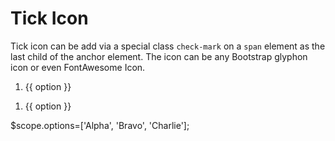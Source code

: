 # Tick Icon

Tick icon can be add via a special class `check-mark` on a `span` element as the last child of the anchor element. The icon can be any Bootstrap glyphon icon or even FontAwesome Icon.
  
<example>
<file name="index.html">
<ol class="nya-bs-select" ng-model="model1">
  <li nya-bs-option="option in options">
    <a>
      {{ option }}
      <span class="glyphicon glyphicon-ok check-mark"></span>
    </a>
  </li>
</ol>
<!-- You can use other glyph icon from Bootstrap -->
<ol class="nya-bs-select" ng-model="model2" multiple>
  <li nya-bs-option="option in options">
    <a>
      {{ option }}
      <span class="glyphicon glyphicon-pushpin check-mark"></span>
    </a>
  </li>
</ol>
</file>
<file name="script.js">
$scope.options=['Alpha', 'Bravo', 'Charlie'];
</file>
</example>
